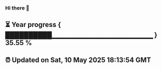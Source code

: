 ### Hi there 👋
⏳ Year progress { ██████████▁▁▁▁▁▁▁▁▁▁▁▁▁▁▁▁▁▁▁▁ } 35.55 %
---
⏰ Updated on Sat, 10 May 2025 18:13:54 GMT
---
